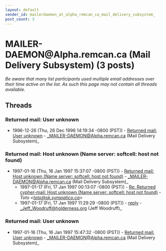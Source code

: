 ```yaml
---
layout: default
sender_id: mailerdaemon_at_alpha_remcan_ca_mail_delivery_subsystem_
post_count: 3
---
```


# MAILER-DAEMON<span>@</span>Alpha.remcan.ca (Mail Delivery Subsystem) (3 posts)

_Be aware that many list participants used multiple email addresses over their time active on the list. As such this page may not contain all threads available._

## Threads

### Returned mail: User unknown
+ 1996-12-26 (Thu, 26 Dec 1996 14:19:34 -0800 (PST)) - [Returned mail: User unknown](/archive/1996/12/c08263ae22aaffb206f69330c4a8c38949c691724f7061b5693b11d60257c25d) - _MAILER-DAEMON@Alpha.remcan.ca (Mail Delivery Subsystem)_

### Returned mail:  Host unknown (Name server: softcell: host not found)
+ 1997-01-16 (Thu, 16 Jan 1997 15:37:07 -0800 (PST)) - [Returned mail:  Host unknown (Name server: softcell: host not found)](/archive/1997/01/5cf55e3ee4b7387b26bd90c35c9da01cf68542f3c4c4f7f87aa89412c6022add) - _MAILER-DAEMON@Alpha.remcan.ca (Mail Delivery Subsystem)_
  + 1997-01-17 (Fri, 17 Jan 1997 00:13:07 -0800 (PST)) - [Re: Returned cypher-mail:  Host unknown (Name server: softcell: host not found)](/archive/1997/01/c60c6e0b3237c65101f42b1c8199914bc2244227e070aac3191f4027a0f04c0f) - _Toto \<toto@sk.sympatico.ca\>_
  + 1997-01-17 (Fri, 17 Jan 1997 11:29:29 -0800 (PST)) - [reply](/archive/1997/01/4cafef11c144b31f433351d49432b4526fb980278aebd4a0db6852b55d5101ae) - _Jeff_Woodruff@holderness.org (Jeff Woodruff)_

### Returned mail: User unknown
+ 1997-01-16 (Thu, 16 Jan 1997 15:47:32 -0800 (PST)) - [Returned mail: User unknown](/archive/1997/01/f962fdc8b44e2b824d54ebfe90e08469113bca86bcfa35c8de72ebc893e907d3) - _MAILER-DAEMON@Alpha.remcan.ca (Mail Delivery Subsystem)_

